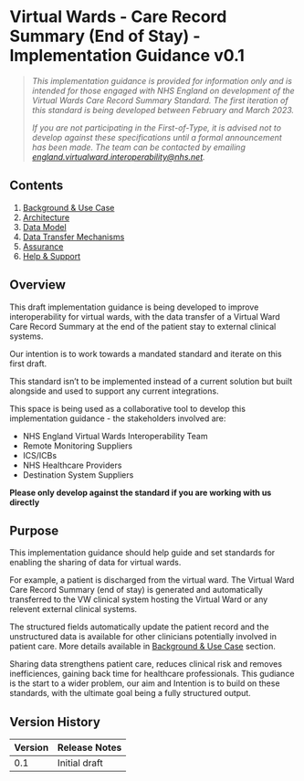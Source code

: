 # Virtual Wards - Care Record Summary (End of Stay) - Implementation Guidance v0.1

> *This implementation guidance is provided for information only and is intended for those engaged with NHS England on development of the Virtual Wards Care Record Summary Standard. The first iteration of this standard is being developed between February and March 2023.* 
>
> *If you are not participating in the First-of-Type, it is advised not to develop against these specifications until a formal announcement has been made. The team can be contacted by emailing england.virtualward.interoperability@nhs.net.*

## Contents

1. [Background & Use Case](/1_Background.md)
2. [Architecture](/2_Architecture.md)
3. [Data Model](/3_Data_Model.md)
4. [Data Transfer Mechanisms](/4_Data_Transfer_Mechanisms.md)
5. [Assurance](/5_Assurance.md)
6. [Help & Support](/6_Support.md)

 ## Overview

This draft implementation guidance is being developed to improve interoperability for virtual wards, with the data transfer of a Virtual Ward Care Record Summary at the end of the patient stay to external clinical systems.

Our intention is to work towards a mandated standard and iterate on this first draft. 

This standard isn’t to be implemented instead of a current solution but built alongside and used to support any current integrations.

This space is being used as a collaborative tool to develop this implementation guidance - the stakeholders involved are:

- NHS England Virtual Wards Interoperability Team
- Remote Monitoring Suppliers
- ICS/ICBs
- NHS Healthcare Providers
- Destination System Suppliers

**Please only develop against the standard if you are working with us directly**

## Purpose

This implementation guidance should help guide and set standards for enabling the sharing of data for virtual wards.

For example, a patient is discharged from the virtual ward. The Virtual Ward Care Record Summary (end of stay) is generated and automatically transferred to the VW clinical system hosting the Virtual Ward or any relevent external clinical systems. 

The structured fields automatically update the patient record and the unstructured data is available for other clinicians potentially involved in patient care. More details available in [Background & Use Case](/1_Background.md) section.

Sharing data strengthens patient care, reduces clinical risk and removes inefficiences, gaining back time for healthcare professionals. This gudiance is the start to a wider problem, our aim and Intention is to build on these standards, with the ultimate goal being a fully structured output.

## Version History

|Version|Release Notes|
|--------------|-------------|
|0.1|Initial draft|
